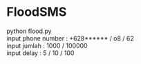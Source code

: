# FloodSMS

python flood.py<br>
input phone number : +628****** / o8 / 62<br>
input jumlah : 1000 / 100000<br>
input delay : 5 / 10 / 100<br>
